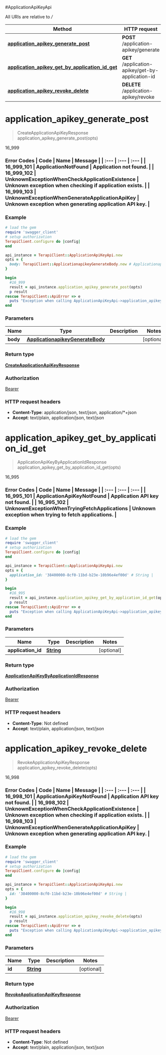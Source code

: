 #ApplicationApiKeyApi

All URIs are relative to */*

Method | HTTP request | Description
------------- | ------------- | -------------
[**application_apikey_generate_post**](ApplicationApiKeyApi.md#application_apikey_generate_post) | **POST** /application-apikey/generate | 16_999
[**application_apikey_get_by_application_id_get**](ApplicationApiKeyApi.md#application_apikey_get_by_application_id_get) | **GET** /application-apikey/get-by-application-id | 16_995
[**application_apikey_revoke_delete**](ApplicationApiKeyApi.md#application_apikey_revoke_delete) | **DELETE** /application-apikey/revoke | 16_998

# **application_apikey_generate_post**
> CreateApplicationApiKeyResponse application_apikey_generate_post(opts)

16_999

### Error Codes  | Code | Name | Message |  | :--- | :--- | :--- |  | 16_999_101 | ApplicationNotFound | Application not found. |  | 16_999_102 | UnknownExceptionWhenCheckApplicationExistence | Unknown exception when checking if application exists. |  | 16_999_103 | UnknownExceptionWhenGenerateApplicationApiKey | Unknown exception when generating application API key. |

### Example
```ruby
# load the gem
require 'swagger_client'
# setup authorization
TerapiClient.configure do |config|
end

api_instance = TerapiClient::ApplicationApiKeyApi.new
opts = { 
  body: TerapiClient::ApplicationapikeyGenerateBody.new # ApplicationapikeyGenerateBody | 
}

begin
  #16_999
  result = api_instance.application_apikey_generate_post(opts)
  p result
rescue TerapiClient::ApiError => e
  puts "Exception when calling ApplicationApiKeyApi->application_apikey_generate_post: #{e}"
end
```

### Parameters

Name | Type | Description  | Notes
------------- | ------------- | ------------- | -------------
 **body** | [**ApplicationapikeyGenerateBody**](ApplicationapikeyGenerateBody.md)|  | [optional] 

### Return type

[**CreateApplicationApiKeyResponse**](CreateApplicationApiKeyResponse.md)

### Authorization

[Bearer](../README.md#Bearer)

### HTTP request headers

 - **Content-Type**: application/json, text/json, application/*+json
 - **Accept**: text/plain, application/json, text/json



# **application_apikey_get_by_application_id_get**
> ApplicationApiKeyByApplicationIdResponse application_apikey_get_by_application_id_get(opts)

16_995

### Error Codes  | Code | Name | Message |  | :--- | :--- | :--- |  | 16_995_101 | ApplicationApiKeyNotFound | Application API key not found. |  | 16_995_102 | UnknownExceptionWhenTryingFetchApplications | Unknown exception when trying to fetch applications. |

### Example
```ruby
# load the gem
require 'swagger_client'
# setup authorization
TerapiClient.configure do |config|
end

api_instance = TerapiClient::ApplicationApiKeyApi.new
opts = { 
  application_id: '38400000-8cf0-11bd-b23e-10b96e4ef00d' # String | 
}

begin
  #16_995
  result = api_instance.application_apikey_get_by_application_id_get(opts)
  p result
rescue TerapiClient::ApiError => e
  puts "Exception when calling ApplicationApiKeyApi->application_apikey_get_by_application_id_get: #{e}"
end
```

### Parameters

Name | Type | Description  | Notes
------------- | ------------- | ------------- | -------------
 **application_id** | [**String**](.md)|  | [optional] 

### Return type

[**ApplicationApiKeyByApplicationIdResponse**](ApplicationApiKeyByApplicationIdResponse.md)

### Authorization

[Bearer](../README.md#Bearer)

### HTTP request headers

 - **Content-Type**: Not defined
 - **Accept**: text/plain, application/json, text/json



# **application_apikey_revoke_delete**
> RevokeApplicationApiKeyResponse application_apikey_revoke_delete(opts)

16_998

### Error Codes  | Code | Name | Message |  | :--- | :--- | :--- |  | 16_998_101 | ApplicationApiKeyNotFound | Application API key not found. |  | 16_998_102 | UnknownExceptionWhenCheckApplicationExistence | Unknown exception when checking if application exists. |  | 16_998_103 | UnknownExceptionWhenGenerateApplicationApiKey | Unknown exception when generating application API key. |

### Example
```ruby
# load the gem
require 'swagger_client'
# setup authorization
TerapiClient.configure do |config|
end

api_instance = TerapiClient::ApplicationApiKeyApi.new
opts = { 
  id: '38400000-8cf0-11bd-b23e-10b96e4ef00d' # String | 
}

begin
  #16_998
  result = api_instance.application_apikey_revoke_delete(opts)
  p result
rescue TerapiClient::ApiError => e
  puts "Exception when calling ApplicationApiKeyApi->application_apikey_revoke_delete: #{e}"
end
```

### Parameters

Name | Type | Description  | Notes
------------- | ------------- | ------------- | -------------
 **id** | [**String**](.md)|  | [optional] 

### Return type

[**RevokeApplicationApiKeyResponse**](RevokeApplicationApiKeyResponse.md)

### Authorization

[Bearer](../README.md#Bearer)

### HTTP request headers

 - **Content-Type**: Not defined
 - **Accept**: text/plain, application/json, text/json




